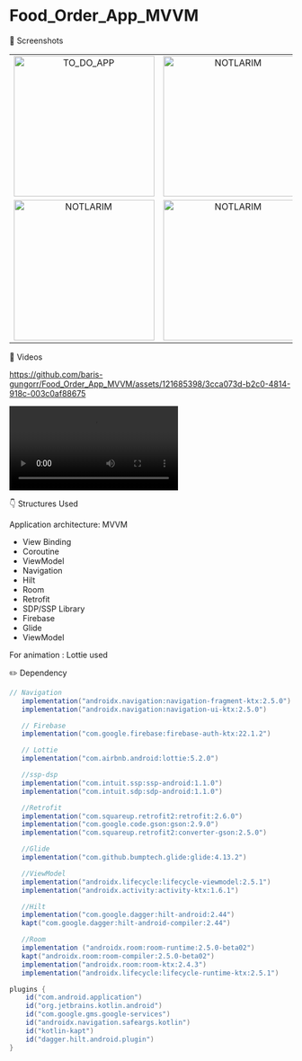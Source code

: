 # Food_Order_App_MVVM

📸 Screenshots
<table>
  <tr>
    <td align="center">
      <img src="https://github.com/baris-gungorr/Food_Order_App_MVVM/blob/main/app/src/main/res/orderApp/si.png" alt="TO_DO_APP" width="250">
    </td>
    <td align="center">
      <img src="https://github.com/baris-gungorr/Food_Order_App_MVVM/blob/main/app/src/main/res/orderApp/su.png" alt="NOTLARIM" width="250">
    </td>
    <td align="center">
      <img src="https://github.com/baris-gungorr/Food_Order_App_MVVM/blob/main/app/src/main/res/orderApp/main.png" alt="NOTLARIM" width="250">
    </td>
  </tr>
  <tr>
    <td align="center">
      <img src="https://github.com/baris-gungorr/Food_Order_App_MVVM/blob/main/app/src/main/res/orderApp/fav.png" alt="NOTLARIM" width="250">
    </td>
    <td align="center">
      <img src="https://github.com/baris-gungorr/Food_Order_App_MVVM/blob/main/app/src/main/res/orderApp/or.png" alt="NOTLARIM" width="250">
    </td>
    <td align="center">
      <img src="https://github.com/baris-gungorr/Food_Order_App_MVVM/blob/main/app/src/main/res/orderApp/sea.png" alt="NOTLARIM" width="250">
    </td>
  </tr>
</table>

📸 Videos
 <!-- Video -->
<div align="left">

https://github.com/baris-gungorr/Food_Order_App_MVVM/assets/121685398/3cca073d-b2c0-4814-918c-003c0af88675


  <video src= "VIDEO.mp4"/>
</div>


👇 Structures Used

Application architecture: MVVM

- View Binding 
- Coroutine
- ViewModel
- Navigation
- Hilt
- Room
- Retrofit
- SDP/SSP Library
- Firebase
- Glide
- ViewModel

 For animation : Lottie used  

  ✏️ Dependency
 ```gradle
 // Navigation
    implementation("androidx.navigation:navigation-fragment-ktx:2.5.0")
    implementation("androidx.navigation:navigation-ui-ktx:2.5.0")

    // Firebase
    implementation("com.google.firebase:firebase-auth-ktx:22.1.2")

    // Lottie
    implementation("com.airbnb.android:lottie:5.2.0")

    //ssp-dsp
    implementation("com.intuit.ssp:ssp-android:1.1.0")
    implementation("com.intuit.sdp:sdp-android:1.1.0")

    //Retrofit
    implementation("com.squareup.retrofit2:retrofit:2.6.0")
    implementation("com.google.code.gson:gson:2.9.0")
    implementation("com.squareup.retrofit2:converter-gson:2.5.0")

    //Glide
    implementation("com.github.bumptech.glide:glide:4.13.2")

    //ViewModel
    implementation("androidx.lifecycle:lifecycle-viewmodel:2.5.1")
    implementation("androidx.activity:activity-ktx:1.6.1")

    //Hilt
    implementation("com.google.dagger:hilt-android:2.44")
    kapt("com.google.dagger:hilt-android-compiler:2.44")

    //Room
    implementation ("androidx.room:room-runtime:2.5.0-beta02")
    kapt("androidx.room:room-compiler:2.5.0-beta02")
    implementation("androidx.room:room-ktx:2.4.3")
    implementation("androidx.lifecycle:lifecycle-runtime-ktx:2.5.1")


```

```groovy
plugins {
    id("com.android.application")
    id("org.jetbrains.kotlin.android")
    id("com.google.gms.google-services")
    id("androidx.navigation.safeargs.kotlin")
    id("kotlin-kapt")
    id("dagger.hilt.android.plugin")
}

```


